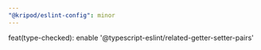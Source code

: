 ```yaml
---
"@kripod/eslint-config": minor
---
```


feat(type-checked): enable '@typescript-eslint/related-getter-setter-pairs'
